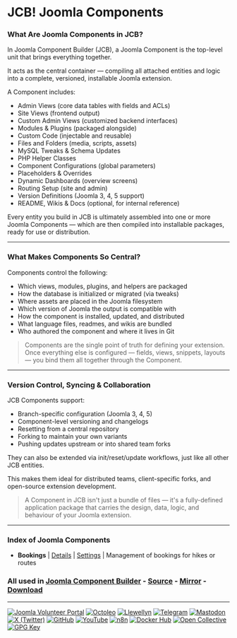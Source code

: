 # JCB! Joomla Components

### What Are Joomla Components in JCB?
In Joomla Component Builder (JCB), a Joomla Component is the top-level unit that brings everything together.

It acts as the central container — compiling all attached entities and logic into a complete, versioned, installable Joomla extension.

A Component includes:

- Admin Views (core data tables with fields and ACLs)
- Site Views (frontend output)
- Custom Admin Views (customized backend interfaces)
- Modules & Plugins (packaged alongside)
- Custom Code (injectable and reusable)
- Files and Folders (media, scripts, assets)
- MySQL Tweaks & Schema Updates
- PHP Helper Classes
- Component Configurations (global parameters)
- Placeholders & Overrides
- Dynamic Dashboards (overview screens)
- Routing Setup (site and admin)
- Version Definitions (Joomla 3, 4, 5 support)
- README, Wikis & Docs (optional, for internal reference)

Every entity you build in JCB is ultimately assembled into one or more Joomla Components — which are then compiled into installable packages, ready for use or distribution.

---
### What Makes Components So Central?
Components control the following:

- Which views, modules, plugins, and helpers are packaged
- How the database is initialized or migrated (via tweaks)
- Where assets are placed in the Joomla filesystem
- Which version of Joomla the output is compatible with
- How the component is installed, updated, and distributed
- What language files, readmes, and wikis are bundled
- Who authored the component and where it lives in Git

> Components are the single point of truth for defining your extension. Once everything else is configured — fields, views, snippets, layouts — you bind them all together through the Component.

---
### Version Control, Syncing & Collaboration
JCB Components support:

- Branch-specific configuration (Joomla 3, 4, 5)
- Component-level versioning and changelogs
- Resetting from a central repository
- Forking to maintain your own variants
- Pushing updates upstream or into shared team forks

They can also be extended via init/reset/update workflows, just like all other JCB entities.

This makes them ideal for distributed teams, client-specific forks, and open-source extension development.

> A Component in JCB isn't just a bundle of files — it's a fully-defined application package that carries the design, data, logic, and behaviour of your Joomla extension.

---
### Index of Joomla Components


 - **Bookings** | [Details](src/joomla_component/2f178bc9-ea50-466d-8463-fcad5ca93908) | [Settings](src/joomla_component/2f178bc9-ea50-466d-8463-fcad5ca93908/item.json) | Management of bookings for hikes or routes

### All used in [Joomla Component Builder](https://www.joomlacomponentbuilder.com) - [Source](https://git.vdm.dev/joomla/Component-Builder) - [Mirror](https://github.com/vdm-io/Joomla-Component-Builder) - [Download](https://git.vdm.dev/joomla/pkg-component-builder/releases)

---
[![Joomla Volunteer Portal](https://img.shields.io/badge/-Joomla-gold?logo=joomla)](https://volunteers.joomla.org/joomlers/1396-llewellyn-van-der-merwe "Join Llewellyn on the Joomla Volunteer Portal: Shaping the Future Together!") [![Octoleo](https://img.shields.io/badge/-Octoleo-black?logo=linux)](https://git.vdm.dev/octoleo "--quiet") [![Llewellyn](https://img.shields.io/badge/-Llewellyn-ffffff?logo=gitea)](https://git.vdm.dev/Llewellyn "Collaborate and Innovate with Llewellyn on Git: Building a Better Code Future!") [![Telegram](https://img.shields.io/badge/-Telegram-blue?logo=telegram)](https://t.me/Joomla_component_builder "Join Llewellyn and the Community on Telegram: Building Joomla Components Together!") [![Mastodon](https://img.shields.io/badge/-Mastodon-9e9eec?logo=mastodon)](https://joomla.social/@llewellyn "Connect and Engage with Llewellyn on Joomla Social: Empowering Communities, One Post at a Time!") [![X (Twitter)](https://img.shields.io/badge/-X-black?logo=x)](https://x.com/llewellynvdm "Join the Conversation with Llewellyn on X: Where Ideas Take Flight!") [![GitHub](https://img.shields.io/badge/-GitHub-181717?logo=github)](https://github.com/Llewellynvdm "Build, Innovate, and Thrive with Llewellyn on GitHub: Turning Ideas into Impact!") [![YouTube](https://img.shields.io/badge/-YouTube-ff0000?logo=youtube)](https://www.youtube.com/@OctoYou "Explore, Learn, and Create with Llewellyn on YouTube: Your Gateway to Inspiration!") [![n8n](https://img.shields.io/badge/-n8n-black?logo=n8n)](https://n8n.io/creators/octoleo "Effortless Automation and Impactful Workflows with Llewellyn on n8n!") [![Docker Hub](https://img.shields.io/badge/-Docker-grey?logo=docker)](https://hub.docker.com/u/llewellyn "Llewellyn on Docker: Containerize Your Creativity!") [![Open Collective](https://img.shields.io/badge/-Donate-green?logo=opencollective)](https://opencollective.com/joomla-component-builder "Donate towards JCB: Help Llewellyn financially so he can continue developing this great tool!") [![GPG Key](https://img.shields.io/badge/-GPG-blue?logo=gnupg)](https://git.vdm.dev/Llewellyn/gpg "Unlock Trust and Security with Llewellyn's GPG Key: Your Gateway to Verified Connections!")
